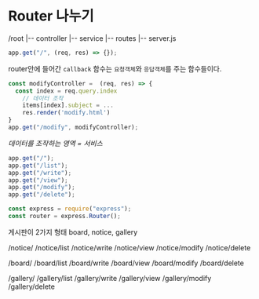 # Router 나누기

/root
|-- controller
|-- service
|-- routes
|-- server.js

```javascript
app.get("/", (req, res) => {});
```

router안에 들어간 `callback` 함수는
`요청객체`와 `응답객체`를 주는 함수들이다.

```javascript
const modifyController =  (req, res) => {
  const index = req.query.index
    // 데이터 조작
    items[index].subject = ...
    res.render('modify.html')
}
app.get("/modify", modifyController);
```

_데이터를 조작하는 영역 = 서비스_

```js
app.get("/");
app.get("/list");
app.get("/write");
app.get("/view");
app.get("/modify");
app.get("/delete");
```

```js
const express = require("express");
const router = express.Router();
```

게시판이 2가지 형태
board, notice, gallery

/notice/
/notice/list
/notice/write
/notice/view
/notice/modify
/notice/delete

/board/
/board/list
/board/write
/board/view
/board/modify
/board/delete

/gallery/
/gallery/list
/gallery/write
/gallery/view
/gallery/modify
/gallery/delete
